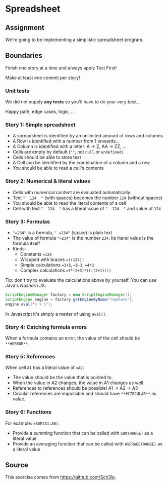 # Spreadsheet

## Assignment

We're going to be implementing a simplistic spreadsheet program.

## Boundaries

Finish one story at a time and always apply Test First!

Make at least one commit per story!

### Unit tests

We did not supply **any tests** so you'll have to do your very best...

Happy path, edge cases, logic, ...

### Story 1: Simple spreadsheet

- A spreadsheet is identified by an unlimited amount of rows and columns
- A Row is identified with a number from 1 onwards...
- A Column is identified with a letter: A -> Z, AA -> ZZ, ...
- Cells are empty by default (`""`, not `null` or `undefined`)
- Cells should be able to store text
- A Cell can be identified by the combination of a column and a row.
- You should be able to read a cell's contents

### Story 2: Numerical & literal values

- Cells with numerical content are evaluated automatically:
- Text `"  124  "` (with spaces) becomes the number `124` (without spaces)
- You should be able to read the literal contents of a cell
- Cell with text `"  124  "` has a literal value of `"  124  "` and value of `124`

### Story 3: Formulas

- `"=234"` is a formula, `" =234"` (space) is plain text
- The value of formula `"=234"` is the number `234`. Its literal value is the formula itself
- Kinds:
    - Constants `=124`
    - Wrapped with braces `=((124))`
    - Simple calculations `=3+5`, `=5-3`, `=4*2`
    - Complex calculations `=7*(2+3)*((((2+1))))`

Tip: don't try to evaluate the calculations above by yourself. You can use Java's _Nashorn JS_:

```java
ScriptEngineManager factory = new ScriptEngineManager();
ScriptEngine engine = factory.getEngineByName("nashorn");
engine.eval('4 + 5');
```

In Javascript it's simply a matter of using `eval()`.

### Story 4: Catching formula errors

When a formula contains an error, the value of the cell should be `**#ERROR**`.

### Story 5: References

When cell `A1` has a literal value of `=A2`:

- The value should be the value that is pointed to.
- When the value in A2 changes, the value in A1 changes as well.
- References to references should be possible! A1 -> A2 -> A3
- Circular references are impossible and should have `**#CIRCULAR**` as value.

### Story 6: Functions

For example: `=SUM(A1:A6)`.

- Provide a summing function that can be called with `SUM(RANGE)` as a literal value
- Provide an averaging function that can be called with `AVERAGE(RANGE)` as a literal value

## Source
This exercise comes from https://github.com/Sch3lp.
